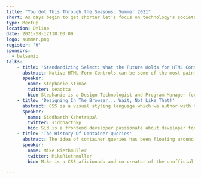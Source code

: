 ```yaml
---
title: "You Got This Through the Seasons: Summer 2021"
short: As days begin to get shorter let's focus on technology's societal and ethical impacts. This event is run by Olu Niyi-Awosusi & Kevin Lewis.
type: Meetup
location: Online
date: 2021-08-12T18:00:00
logo: summer.png
register: '#'
sponsors:
  - balsamiq
talks:
    - title: 'Standardizing Select: What the Future Holds for HTML Controls'
      abstract: Native HTML Form Controls can be some of the most painful elements to style and customize. 25 years after the first HTML Standard introduced them and developers have resorted to building custom controls from scratch to achieve what they need to. I’ll discuss the history behind native form controls, where we’re at presently with using CSS to style them and take a look at the proposed solutions by standards groups and browser vendors to standardize controls and solve the pain points developers have been complaining about for years.
      speaker:
        name: Stephanie Stimac
        twitter: seaotta
        bio: Stephanie is a Design Technologist and Program Manager for Microsoft Edge Developer Experiences. Her design and program management work has been focused on improving the tools developers use to build for the web, including the browser developer tools and the open source project [webhint.io](https://webhint.io), which she was the lead designer for. She is passionate about web standards and the open web. She co-leads The Web We Want initiative to help drive the web platform forward.
    - title: 'Designing In The Browser... Wait, Not Like That!'
      abstract: CSS is a visual styling language which we author with text/code. While code is the most flexible way, sometimes, it feels like we’re on the wrong abstraction level. It wasn’t always like that though. And I hope it doesn’t stay that way forever. Let’s talk about the past, the present and the great renaissance that is upon us.
      speaker:
        name: Siddharth Kshetrapal
        twitter: siddharthkp
        bio: Sid is a frontend developer passionate about developer tooling. He currently splits his time between building UI at codesandbox and exploring better frontend tooling with ui-devtools. He liked to play football in the “before times” and has a new found appreciation for long walks in nature.
    - title: 'The History Of Container Queries'
      abstract: The idea of container queries has been floating around for at least a decade. Let’s take a look at the evolution of this idea, the challenges, why it hasn’t been implemented, its future, and algorithmic layouts we can achieve with CSS today.
      speaker:
        name: Mike Riethmuller
        twitter: MikeRiethmuller
        bio: Mike is a CSS aficionado and co-creator of the unofficial official CSS Gif. He enjoys making rad web stuff with rad people and been contracting, consulting or freelancing for the last 10 years or so, but still has no idea which one it is. Mike lives in Sydney Australia and has been stranded on this island for more than a year. He’s not sure how the rest of the world is doing but personally he’s well past the making friends with a volleyball stage of Covid isolation. And misses London terribly.

---
```

